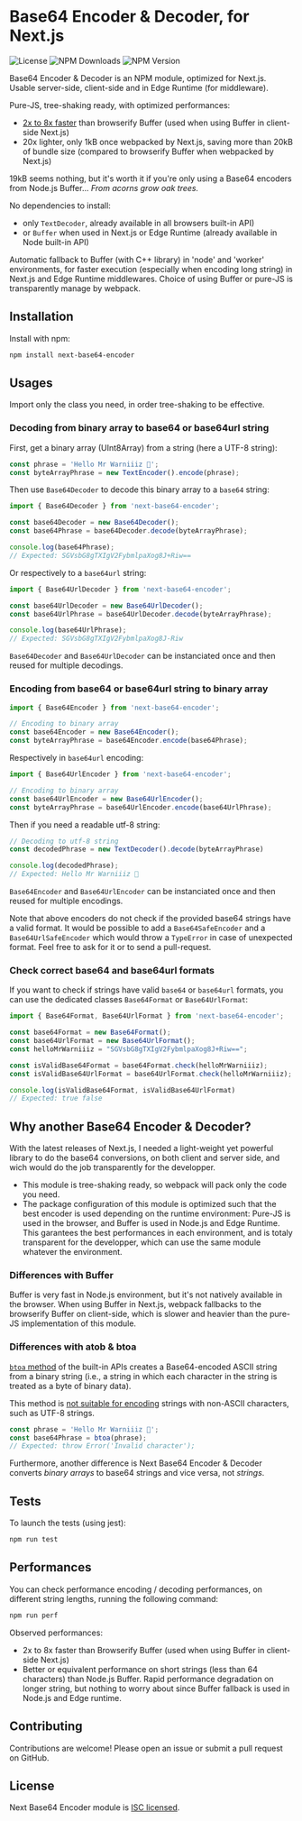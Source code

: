 # Base64 Encoder & Decoder, for Next.js

![License](https://img.shields.io/npm/l/next-base64-encoder)
![NPM Downloads](https://img.shields.io/npm/dw/next-base64-encoder)
![NPM Version](https://img.shields.io/npm/v/next-base64-encoder)
 
Base64 Encoder & Decoder is an NPM module, optimized for Next.js. Usable server-side, client-side and in Edge Runtime (for middleware).

Pure-JS, tree-shaking ready, with optimized performances:  
- [2x to 8x faster](#performances) than browserify Buffer (used when using Buffer in client-side Next.js)
- 20x lighter, only 1kB once webpacked by Next.js, saving more than 20kB of bundle size (compared to browserify Buffer when webpacked by Next.js)

19kB seems nothing, but it's worth it if you're only using a Base64 encoders from Node.js Buffer... _From acorns grow oak trees._

No dependencies to install:
- only `TextDecoder`, already available in all browsers built-in API)
- or `Buffer` when used in Next.js or Edge Runtime (already available in Node built-in API)

Automatic fallback to Buffer (with C++ library) in 'node' and 'worker' environments, for faster execution (especially when encoding long string) in Next.js and Edge Runtime middlewares. Choice of using Buffer or pure-JS is transparently manage by webpack.


## Installation

Install with npm:

```bash
npm install next-base64-encoder
```

## Usages

Import only the class you need, in order tree-shaking to be effective.

### Decoding from binary array to base64 or base64url string

First, get a binary array (UInt8Array) from a string (here a UTF-8 string):

```javascript
const phrase = 'Hello Mr Warniiiz 👋';
const byteArrayPhrase = new TextEncoder().encode(phrase);
```

Then use `Base64Decoder` to decode this binary array to a `base64` string:

```javascript
import { Base64Decoder } from 'next-base64-encoder';

const base64Decoder = new Base64Decoder();
const base64Phrase = base64Decoder.decode(byteArrayPhrase);

console.log(base64Phrase);
// Expected: SGVsbG8gTXIgV2FybmlpaXog8J+Riw==
```

Or respectively to a `base64url` string:

```javascript
import { Base64UrlDecoder } from 'next-base64-encoder';

const base64UrlDecoder = new Base64UrlDecoder();
const base64UrlPhrase = base64UrlDecoder.decode(byteArrayPhrase);

console.log(base64UrlPhrase);
// Expected: SGVsbG8gTXIgV2FybmlpaXog8J-Riw
```

`Base64Decoder` and `Base64UrlDecoder` can be instanciated once and then reused for multiple decodings.


### Encoding from base64 or base64url string to binary array

```javascript
import { Base64Encoder } from 'next-base64-encoder';

// Encoding to binary array
const base64Encoder = new Base64Encoder();
const byteArrayPhrase = base64Encoder.encode(base64Phrase);
```

Respectively in `base64url` encoding:

```javascript
import { Base64UrlEncoder } from 'next-base64-encoder';

// Encoding to binary array
const base64UrlEncoder = new Base64UrlEncoder();
const byteArrayPhrase = base64UrlEncoder.encode(base64UrlPhrase);
```

Then if you need a readable utf-8 string:

```javascript
// Decoding to utf-8 string
const decodedPhrase = new TextDecoder().decode(byteArrayPhrase)

console.log(decodedPhrase);
// Expected: Hello Mr Warniiiz 👋
```


`Base64Encoder` and `Base64UrlEncoder` can be instanciated once and then reused for multiple encodings.

Note that above encoders do not check if the provided base64 strings have a valid format. It would be possible to add a `Base64SafeEncoder` and a `Base64UrlSafeEncoder` which would throw a `TypeError` in case of unexpected format. Feel free to ask for it or to send a pull-request.


### Check correct base64 and base64url formats

If you want to check if strings have valid `base64` or `base64url` formats, you can use the dedicated classes `Base64Format` or `Base64UrlFormat`:

```javascript
import { Base64Format, Base64UrlFormat } from 'next-base64-encoder';

const base64Format = new Base64Format();
const base64UrlFormat = new Base64UrlFormat();
const helloMrWarniiiz = "SGVsbG8gTXIgV2FybmlpaXog8J+Riw==";

const isValidBase64Format = base64Format.check(helloMrWarniiiz);
const isValidBase64UrlFormat = base64UrlFormat.check(helloMrWarniiiz);

console.log(isValidBase64Format, isValidBase64UrlFormat)
// Expected: true false 
```

## Why another Base64 Encoder & Decoder?

With the latest releases of Next.js, I needed a light-weight yet powerful library to do the base64 conversions, on both client and server side, and wich would do the job transparently for the developper. 

- This module is tree-shaking ready, so webpack will pack only the code you need.
- The package configuration of this module is optimized such that the best encoder is used depending on the runtime environment: Pure-JS is used in the browser, and Buffer is used in Node.js and Edge Runtime. This garantees the best performances in each environment, and is totaly transparent for the developper, which can use the same module whatever the environment.

### Differences with Buffer

Buffer is very fast in Node.js environment, but it's not natively available in the browser. When using Buffer in Next.js, webpack fallbacks to the browserify Buffer on client-side, which is slower and heavier than the pure-JS implementation of this module.

### Differences with atob & btoa

[`btoa` method](https://developer.mozilla.org/en-US/docs/Web/API/Window/btoa) of the built-in APIs creates a Base64-encoded ASCII string from a binary string (i.e., a string in which each character in the string is treated as a byte of binary data).

This method is [not suitable for encoding](https://developer.mozilla.org/en-US/docs/Glossary/Base64#the_unicode_problem) strings with non-ASCII characters, such as UTF-8 strings.

```javascript
const phrase = 'Hello Mr Warniiiz 👋';
const base64Phrase = btoa(phrase);
// Expected: throw Error('Invalid character');
```

Furthermore, another difference is Next Base64 Encoder & Decoder converts _binary arrays_ to base64 strings and vice versa, not _strings_.

## Tests

To launch the tests (using jest):

```javascript
npm run test
```

## Performances

You can check performance encoding / decoding performances, on different string lengths, running the following command:

```javascript
npm run perf
```

Observed performances: 
- 2x to 8x faster than Browserify Buffer (used when using Buffer in client-side Next.js)
- Better or equivalent performance on short strings (less than 64 characters) than Node.js Buffer. Rapid performance degradation on longer string, but nothing to worry about since Buffer fallback is used in Node.js and Edge runtime.


## Contributing

Contributions are welcome! Please open an issue or submit a pull request on GitHub.

## License

Next Base64 Encoder module is [ISC licensed](./LICENSE).